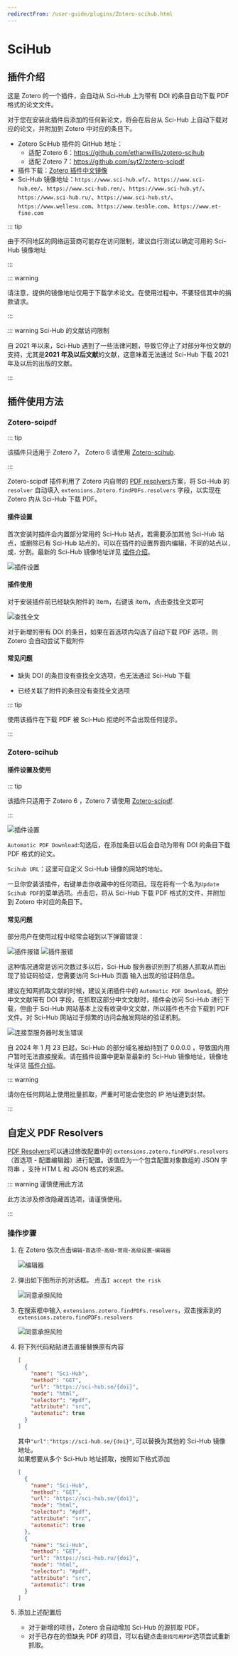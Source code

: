 ```yaml
---
redirectFrom: /user-guide/plugins/Zotero-scihub.html
---
```


# SciHub

## 插件介绍

这是 Zotero 的一个插件，会自动从 Sci-Hub 上为带有 DOI 的条目自动下载 PDF 格式的论文文件。

对于您在安装此插件后添加的任何新论文，将会在后台从 Sci-Hub 上自动下载对应的论文，并附加到 Zotero 中对应的条目下。

- Zotero SciHub 插件的 GitHub 地址：
  - 适配 Zotero 6：<https://github.com/ethanwillis/zotero-scihub>
  - 适配 Zotero 7：<https://github.com/syt2/zotero-scipdf>
- 插件下载：[Zotero 插件中文镜像](https://zotero-chinese.com/plugins/#search=sci-hub)
- Sci-Hub 镜像地址：`https://www.sci-hub.wf/`、`https://www.sci-hub.ee/`、`https://www.sci-hub.ren/`、`https://www.sci-hub.yt/`、`https://www.sci-hub.ru/`、`https://www.sci-hub.st/`、`https://www.wellesu.com`、`https://www.tesble.com`、`https://www.et-fine.com`

::: tip

由于不同地区的网络运营商可能存在访问限制，建议自行测试以确定可用的 Sci-Hub 镜像地址

:::

::: warning

请注意，提供的镜像地址仅用于下载学术论文。在使用过程中，不要轻信其中的捐款请求。

:::

::: warning Sci-Hub 的文献访问限制

自 2021 年以来，Sci-Hub 遇到了一些法律问题，导致它停止了对部分年份文献的支持，尤其是**2021 年及以后文献**的文献，这意味着无法通过 Sci-Hub 下载 2021 年及以后的出版的文献。

:::

## 插件使用方法

### Zotero-scipdf

::: tip

该插件只适用于 Zotero 7， Zotero 6 请使用 [Zotero-scihub](#zotero-scihub).

:::

Zotero-scipdf 插件利用了 Zotero 内自带的 [PDF resolvers](https://www.zotero.org/support/kb/custom_pdf_resolvers)方案，将 Sci-Hub 的 `resolver` 自动填入 `extensions.Zotero.findPDFs.resolvers` 字段，以实现在 Zotero 内从 Sci-Hub 下载 PDF。

#### 插件设置

首次安装时插件会内置部分常用的 Sci-Hub 站点，若需要添加其他 Sci-Hub 站点，或删除已有 Sci-Hub 站点的，可以在插件的设置界面内编辑，不同的站点以`,`或`，`分割。最新的 Sci-Hub 镜像地址详见 [插件介绍](#插件介绍)。

![插件设置](../../assets/images/zotero-scipdf.png)

#### 插件使用

对于安装插件前已经缺失附件的 item，右键该 item，点击查找全文即可

![查找全文](../../assets/images/查找全文.png)

对于新增的带有 DOI 的条目，如果在首选项内勾选了自动下载 PDF 选项，则 Zotero 会自动尝试下载附件

#### 常见问题

- 缺失 DOI 的条目没有查找全文选项，也无法通过 Sci-Hub 下载

- 已经关联了附件的条目没有查找全文选项

::: tip

使用该插件在下载 PDF 被 Sci-Hub 拒绝时不会出现任何提示。

:::

### Zotero-scihub

#### 插件设置及使用

::: tip

该插件只适用于 Zotero 6 ，Zotero 7 请使用 [Zotero-scipdf](#zotero-scipdf).

:::

![插件设置](../../assets/images/zotero-plugin-scihub/zotero-scihub.png)

`Automatic PDF Download`:勾选后，在添加条目以后会自动为带有 DOI 的条目下载 PDF 格式的论文。

`Scihub URL`：这里可自定义 Sci-Hub 镜像的网站的地址。

一旦你安装该插件，右键单击你收藏中的任何项目。现在将有一个名为`Update Scihub PDF`的菜单选项。点击后，将从 Sci-Hub 下载 PDF 格式的文件，并附加到 Zotero 中对应的条目下。

#### 常见问题

部分用户在使用过程中经常会碰到以下弹窗错误：

![插件报错](../../assets/images/zotero-plugin-scihub/scihub报错.png)
![插件报错](../../assets/images/zotero-plugin-scihub/scihub报错_1.png)

这种情况通常是访问次数过多以后，Sci-Hub 服务器识别到了机器人抓取从而出现了验证码验证，您需要访问 Sci-Hub 页面 输入出现的验证码信息。

建议在知网抓取文献的时候，建议关闭插件中的 `Automatic PDF Download`。部分中文文献带有 DOI 字段，在抓取这部分中文文献时，插件会访问 Sci-Hub 进行下载，但由于 Sci-Hub 网站基本上没有收录中文文献，所以插件也不会下载到 PDF 文件。对 Sci-Hub 网站过于频繁的访问会触发网站的验证机制。

![连接至服务器时发生错误](../../assets/images/zotero-plugin-scihub/scihub报错_2.png)

自 2024 年 1 月 23 日起，Sci-Hub 的部分域名被劫持到了 0.0.0.0 ，导致国内用户暂时无法直接搜索。请在插件设置中更新至最新的 Sci-Hub 镜像地址，镜像地址详见 [插件介绍](#插件介绍)。

::: warning

请勿在任何网站上使用批量抓取，严重时可能会使您的 IP 地址遭到封禁。

:::

## 自定义 PDF Resolvers

[PDF Resolvers](https://www.zotero.org/support/kb/custom_pdf_resolvers)可以通过修改配置中的 `extensions.zotero.findPDFs.resolvers` （首选项 - 配置编辑器）进行配置。该值应为一个包含配置对象数组的 JSON 字符串 ，支持 HTM L 和 JSON 格式的来源。

::: warning 谨慎使用此方法

此方法涉及修改隐藏首选项，请谨慎使用。

:::

### 操作步骤

1. 在 Zotero 依次点击`编辑`-`首选项`-`高级`-`常规`-`高级设置`-`编辑器`

   ![编辑器](../../assets/images/zotero-编辑器.png)

2. 弹出如下图所示的对话框。 点击`I accept the risk`

   ![同意承担风险](../../assets/images/zotero-我同意承担风险.png)

3. 在搜索框中输入 `extensions.zotero.findPDFs.resolvers`，双击搜索到的 `extensions.zotero.findPDFs.resolvers`

   ![同意承担风险](../../assets/images/zotero-findPDFs_resolvers.png)

4. 将下列代码粘贴进去直接替换原有内容

   ```json
   [
     {
       "name": "Sci-Hub",
       "method": "GET",
       "url": "https://sci-hub.se/{doi}",
       "mode": "html",
       "selector": "#pdf",
       "attribute": "src",
       "automatic": true
     }
   ]
   ```

   其中`"url":"https://sci-hub.se/{doi}"`, 可以替换为其他的 Sci-Hub 镜像地址。  
   如果想要从多个 Sci-Hub 地址抓取，按照如下格式添加

   ```json
   [
     {
       "name": "Sci-Hub",
       "method": "GET",
       "url": "https://sci-hub.se/{doi}",
       "mode": "html",
       "selector": "#pdf",
       "attribute": "src",
       "automatic": true
     },
     {
       "name": "Sci-Hub",
       "method": "GET",
       "url": "https://sci-hub.ru/{doi}",
       "mode": "html",
       "selector": "#pdf",
       "attribute": "src",
       "automatic": true
     }
   ]
   ```

5. 添加上述配置后
   - 对于新增的项目，Zotero 会自动增加 Sci-Hub 的源抓取 PDF。
   - 对于已存在的但缺失 PDF 的项目，可以右键点击`查找可用PDF`选项尝试重新抓取。

